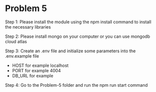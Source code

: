 <!-- @format -->

# Problem 5

Step 1: Please install the module using the npm install command to install the
necessary libraries

Step 2: Please install mongo on your computer or you can use mongodb cloud atlas

Step 3: Create an .env file and initialize some parameters into the .env.example
file

- HOST for example localhost
- PORT for example 4004
- DB_URL for example

Step 4: Go to the Problem-5 folder and run the npm run start command
